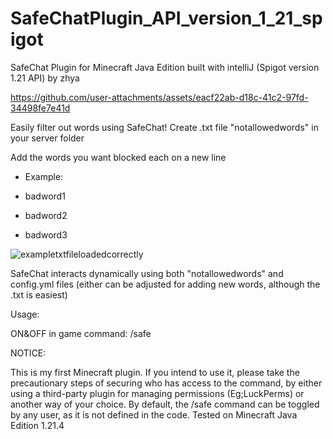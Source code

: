 # SafeChatPlugin_API_version_1_21_spigot
SafeChat Plugin for Minecraft Java Edition built with intelliJ (Spigot version 1.21 API) by zhya



https://github.com/user-attachments/assets/eacf22ab-d18c-41c2-97fd-34498fe7e41d



Easily filter out words using SafeChat!
Create .txt file "notallowedwords" in your server folder

Add the words you want blocked each on a new line
- Example:

- badword1

- badword2

- badword3

![exampletxtfileloadedcorrectly](https://github.com/user-attachments/assets/8a15343f-dc41-4a39-a415-d1afffbacda9)

SafeChat interacts dynamically using both "notallowedwords" and config.yml files (either can be adjusted for adding new words, although the .txt is easiest)

Usage:

ON&OFF in game command: /safe

NOTICE:

This is my first Minecraft plugin. If you intend to use it, please take the precautionary steps of securing who has access to the command, by either using a third-party plugin for managing permissions (Eg;LuckPerms) or another way of your choice. By default, the /safe command can be toggled by any user, as it is not defined in the code.
Tested on Minecraft Java Edition 1.21.4
